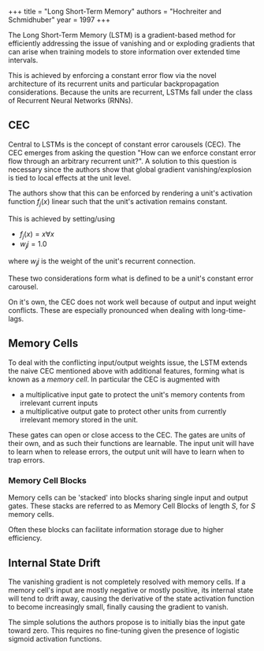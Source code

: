 +++
title = "Long Short-Term Memory"
authors = "Hochreiter and Schmidhuber"
year = 1997
+++

The Long Short-Term Memory (LSTM) is a gradient-based method for efficiently
addressing the issue of vanishing and or exploding gradients that can arise when
training models to store information over extended time intervals.

This is achieved by enforcing a constant error flow via the novel architecture
of its recurrent units and particular backpropagation considerations. Because
the units are recurrent, LSTMs fall under the class of Recurrent Neural Networks
(RNNs).

## CEC

Central to LSTMs is the concept of constant error carousels (CEC). The CEC
emerges from asking the question "How can we enforce constant error flow through
an arbitrary recurrent unit?". A solution to this question is necessary since
the authors show that global gradient vanishing/explosion is tied to local
effects at the unit level.

The authors show that this can be enforced by rendering a unit's activation
function $f_j(x)$ linear such that the unit's activation remains constant.

This is achieved by setting/using

- $f_j(x) = x \forall x$
- $w_jj = 1.0$

where $w_jj$ is the weight of the unit's recurrent connection.

These two considerations form what is defined to be a unit's constant error
carousel.

On it's own, the CEC does not work well because of output and input weight
conflicts. These are especially pronounced when dealing with long-time-lags.

## Memory Cells

To deal with the conflicting input/output weights issue, the LSTM extends the
naive CEC mentioned above with additional features, forming what is known as a
_memory cell_. In particular the CEC is augmented with

- a multiplicative input gate to protect the unit's memory contents from
  irrelevant current inputs
- a multiplicative output gate to protect other units from currently irrelevant
  memory stored in the unit.

These gates can open or close access to the CEC. The gates are units of their
own, and as such their functions are learnable. The input unit will have to
learn when to release errors, the output unit will have to learn when to trap
errors.

### Memory Cell Blocks

Memory cells can be 'stacked' into blocks sharing single input and output gates.
These stacks are referred to as Memory Cell Blocks of length $S$, for $S$ memory
cells.

Often these blocks can facilitate information storage due to higher efficiency.

## Internal State Drift

The vanishing gradient is not completely resolved with memory cells. If a memory
cell's input are mostly negative or mostly positive, its internal state will
tend to drift away, causing the derivative of the state activation function to
become increasingly small, finally causing the gradient to vanish.

The simple solutions the authors propose is to initially bias the input gate
toward zero. This requires no fine-tuning given the presence of logistic sigmoid
activation functions.
